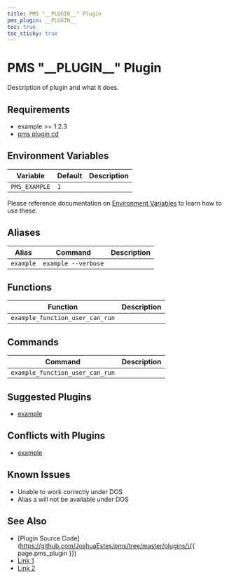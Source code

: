 ```yaml
---
title: PMS "__PLUGIN__" Plugin
pms_plugin: __PLUGIN__
toc: true
toc_sticky: true
---
```


# PMS "\_\_PLUGIN\_\_" Plugin

Description of plugin and what it does.

## Requirements

* example >= 1.2.3
* [pms plugin cd](https://github.com/JoshuaEstes/pms/blob/master/pms/plugins/cd.html)

## Environment Variables

| Variable      | Default | Description |
| ------------- | ------- | ----------- |
| `PMS_EXAMPLE` | `1`     |             |

Please reference documentation on [Environment Variables](https://github.com/JoshuaEstes/pms/blob/master/pms/env-vars.html) to learn how to use these.

## Aliases

| Alias     | Command             | Description |
| --------- | ------------------- | ----------- |
| `example` | `example --verbose` |             |

## Functions

| Function                        | Description |
| ------------------------------- | ----------- |
| `example_function_user_can_run` |             |

## Commands

| Command                         | Description |
| ------------------------------- | ----------- |
| `example_function_user_can_run` |             |

## Suggested Plugins

* [example](https://github.com/JoshuaEstes/pms/blob/master/pms/plugins/example.html)

## Conflicts with Plugins

* [example](https://github.com/JoshuaEstes/pms/blob/master/pms/plugins/example.html)

## Known Issues

* Unable to work correctly under DOS
* Alias a will not be available under DOS

## See Also

* \[Plugin Source Code]\(https://github.com/JoshuaEstes/pms/tree/master/plugins/\{{ page.pms\_plugin \}})
* [Link 1](https://github.com/JoshuaEstes/pms/blob/master/pms/README.md)
* [Link 2](https://github.com/JoshuaEstes/pms/blob/master/pms/README.md)
